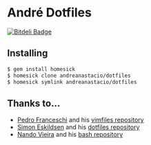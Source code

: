 # André Dotfiles

[![Bitdeli Badge](https://d2weczhvl823v0.cloudfront.net/andreanastacio/dotfiles/trend.png)](https://bitdeli.com/free "Bitdeli Badge")


## Installing

```bash
$ gem install homesick
$ homesick clone andreanastacio/dotfiles
$ homesick symlink andreanastacio/dotfiles
```

## Thanks to...

* [Pedro Franceschi](https://github.com/pedrofranceschi) and his [vimfiles repository](https://github.com/pedrofranceschi/vimfiles)
* [Simon Eskildsen](https://github.com/Sirupsen) and his [dotfiles repository](https://github.com/Sirupsen/dotfiles)
* [Nando Vieira](https://github.com/fnando) and his [bash repository](https://github.com/fnando/bash)
